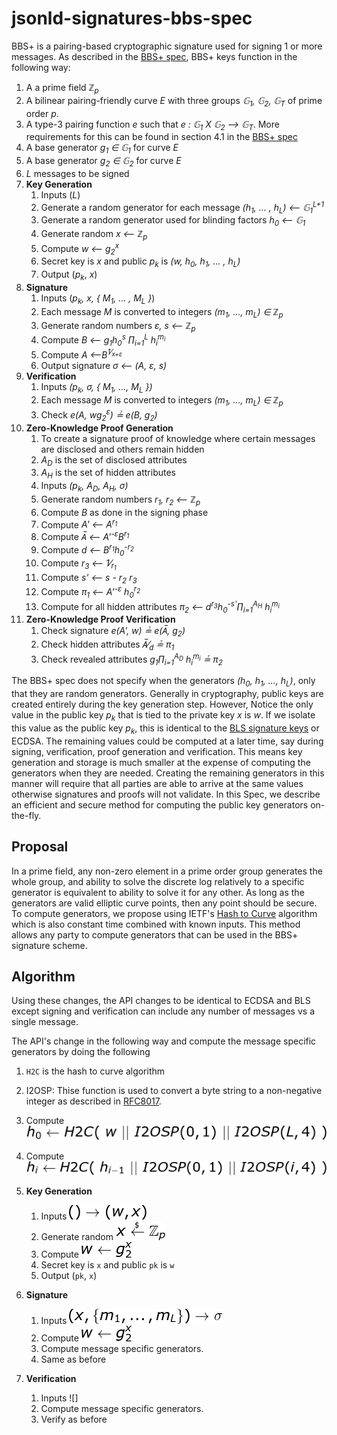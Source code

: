 # jsonld-signatures-bbs-spec

BBS+ is a pairing-based cryptographic signature used for signing 1 or more messages. As described in the [BBS+ spec](https://eprint.iacr.org/2016/663.pdf),
BBS+ keys function in the following way:

1. A a prime field *&integers;<sub>p</sub>*
1. A bilinear pairing-friendly curve *E* with three groups *&#x1D53E;<sub>1</sub>, &#x1D53E;<sub>2</sub>, &#x1D53E;<sub>T</sub>* of prime order *p*.
1. A type-3 pairing function *e* such that *e :  &#x1D53E;<sub>1</sub> X &#x1D53E;<sub>2</sub> &xrarr; &#x1D53E;<sub>T</sub>*.  More requirements for this can be found in section 4.1 in the [BBS+ spec](https://eprint.iacr.org/2016/663.pdf)
1. A base generator *g<sub>1</sub> &isin; &#x1D53E;<sub>1</sub>* for curve *E*
1. A base generator *g<sub>2</sub> &isin; &#x1D53E;<sub>2</sub>* for curve *E*
1. *L* messages to be signed
1. **Key Generation**
    1. Inputs (*L*)
    1. Generate a random generator for each message *(h<sub>1</sub>, ... , h<sub>L</sub>) &xlarr; &#x1D53E;<sub>1</sub><sup>L+1</sup>*
    1. Generate a random generator used for blinding factors *h<sub>0</sub> &xlarr; &#x1D53E;<sub>1</sub>*
    1. Generate random *x &xlarr; &integers;<sub>p</sub>*
    1. Compute *w &xlarr; g<sub>2</sub><sup>x</sup>*
    1. Secret key is *x* and public *p<sub>k</sub>* is *(w, h<sub>0</sub>, h<sub>1</sub>, ... , h<sub>L</sub>)*
    1. Output (*p<sub>k</sub>*, *x*)
1. **Signature**
    1. Inputs (*p<sub>k</sub>, x, { M<sub>1</sub>, ... , M<sub>L</sub> }*)
    1. Each message *M* is converted to integers *(m<sub>1</sub>, ..., m<sub>L</sub>) &isin; &integers;<sub>p</sub>*
    1. Generate random numbers *&epsi;, s &xlarr; &integers;<sub>p</sub>*
    1. Compute *B &xlarr; g<sub>1</sub>h<sub>0</sub><sup>s</sup> &prod;<sub>i=1</sub><sup>L</sup> h<sub>i</sub><sup>m<sub>i</sub></sup>*
    1. Compute *A &xlarr;B<sup>1&frasl;<sub>x+&epsi;</sub></sup>*
    1. Output signature *&sigma; &xlarr; (A, &epsi;, s)*
1. **Verification**
    1. Inputs *(p<sub>k</sub>, &sigma;, { M<sub>1</sub>, ..., M<sub>L</sub> })*
    1. Each message *M* is converted to integers *(m<sub>1</sub>, ..., m<sub>L</sub>) &isin; &integers;<sub>p</sub>*
    1. Check *e(A, wg<sub>2</sub><sup>&epsi;</sup>) &#x225f; e(B, g<sub>2</sub>)*
1. **Zero-Knowledge Proof Generation**
    1. To create a signature proof of knowledge where certain messages are disclosed and others remain hidden
    1. *A<sub>D</sub>* is the set of disclosed attributes
    1. *A<sub>H</sub>* is the set of hidden attributes
    1. Inputs *(p<sub>k</sub>, A<sub>D</sub>, A<sub>H</sub>, &sigma;)*
    1. Generate random numbers *r<sub>1</sub>, r<sub>2</sub> &xlarr; &integers;<sub>p</sub>*
    1. Compute *B* as done in the signing phase
    1. Compute *A' &xlarr; A<sup>r<sub>1</sub></sup>*
    1. Compute *A&#773; &xlarr; A'<sup>-&epsi;</sup>B<sup>r<sub>1</sub></sup>*
    1. Compute *d &xlarr; B<sup>r<sub>1</sub></sup>h<sub>0</sub><sup>-r<sub>2</sub></sup>*
    1. Compute *r<sub>3</sub> &xlarr; 1&frasl;<sub>r<sub>1</sub></sub>*
    1. Compute *s' &xlarr; s - r<sub>2</sub> r<sub>3</sub>*
    1. Compute *&pi;<sub>1</sub> &xlarr; A'<sup>-&epsi;</sup> h<sub>0</sub><sup>r<sub>2</sub></sup>*
    1. Compute for all hidden attributes *&pi;<sub>2</sub> &xlarr; d<sup>r<sub>3</sub></sup>h<sub>0</sub><sup>-s'</sup>&prod;<sub>i=1</sub><sup>A<sub>H</sub></sup> h<sub>i</sub><sup>m<sub>i</sub></sup>*
1. **Zero-Knowledge Proof Verification**
    1. Check signature *e(A', w) &#x225f; e(A&#773;, g<sub>2</sub>)*
    1. Check hidden attributes *A&#773;&frasl;<sub>d</sub> &#x225f; &pi;<sub>1</sub>*
    1. Check revealed attributes *g<sub>1</sub>&prod;<sub>i=1</sub><sup>A<sub>D</sub></sup> h<sub>i</sub><sup>m<sub>i</sub></sup> &#x225f; &pi;<sub>2</sub>*

The BBS+ spec does not specify when the generators *(h<sub>0</sub>, h<sub>1</sub>, ..., h<sub>L</sub>)*,
only that they are random generators. Generally in cryptography, public keys are created entirely during the key generation step. However,
Notice the only value in the public key *p<sub>k</sub>* that is tied to the private key *x* is *w*. 
If we isolate this value as the public key *p<sub>k</sub>*, this is identical to the [BLS signature keys](https://crypto.stanford.edu/~dabo/pubs/papers/BLSmultisig.html) or ECDSA. 
The remaining values could be computed at a later time, say during signing, verification, proof generation and verification.
This means key generation and storage is much smaller at the expense of computing the generators when they are needed.
Creating the remaining generators in this manner will require that all parties are able to arrive at the same values
otherwise signatures and proofs will not validate. In this Spec, we describe an efficient and secure method for
computing the public key generators on-the-fly.

## Proposal

In a prime field, any non-zero element in a prime order group generates the whole group, and ability to solve the discrete log relatively to a specific generator is equivalent to ability to solve it for any other.
As long as the generators are valid elliptic curve points, then any point should be secure. To compute generators,
we propose using IETF's [Hash to Curve](https://datatracker.ietf.org/doc/draft-irtf-cfrg-hash-to-curve/?include_text=1) algorithm which is also constant time combined with known inputs.
This method allows any party to compute generators that can be used in the BBS+ signature scheme.

## Algorithm

Using these changes, the API changes to be identical to ECDSA and BLS except signing and verification can include any number of messages vs a single message.

The API's change in the following way and compute the message specific generators by doing the following

1. `H2C` is the hash to curve algorithm
1. I2OSP: Thise function is used to convert a byte string to a non-negative integer as described in [RFC8017](https://tools.ietf.org/html/rfc8017).
1. Compute ![h_0-on-the-fly](img/h_0-on-the-fly.png)
1. Compute ![h_i-on-the-fly](img/h_i-on-the-fly.png)

1. **Key Generation**
    1. Inputs ![keygen-api](img/keygen-api.png)
    1. Generate random ![secret-key](img/secret-key.png)
    1. Compute ![commitment-secret](img/commitment-secret.png)
    1. Secret key is `x` and public `pk` is `w`
    1. Output (`pk`, `x`)
1. **Signature**
    1. Inputs ![sig-api2](img/sig-api2.png)
    1. Compute ![commitment-secret](img/commitment-secret.png)
    1. Compute message specific generators.
    1. Same as before
1. **Verification**
    1. Inputs ![]
    1. Compute message specific generators.
    1. Verify as before
